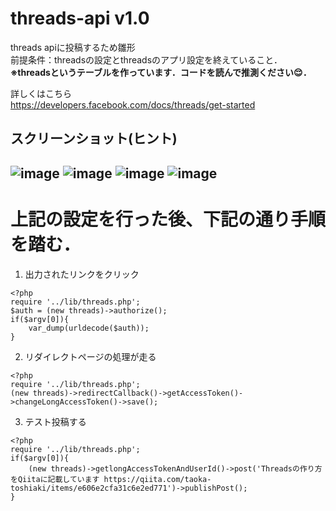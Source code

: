 # threads-api v1.0
threads apiに投稿するため雛形<br>
前提条件：threadsの設定とthreadsのアプリ設定を終えていること．<br>
<b>※threadsというテーブルを作っています．コードを読んで推測ください😌．</b><br>

詳しくはこちら<br>
https://developers.facebook.com/docs/threads/get-started

スクリーンショット(ヒント)
---
![image](https://github.com/taoka3/threads-api/assets/71567084/2004e9be-d466-4e00-b5a5-4a4fb4eca7c2)
![image](https://github.com/taoka3/threads-api/assets/71567084/9f2361a8-1e51-40bb-847b-c7e46a519059)
![image](https://github.com/taoka3/threads-api/assets/71567084/12304f3b-9895-4da1-95c1-353307521dc5)
![image](https://github.com/taoka3/threads-api/assets/71567084/9a218b1c-baa3-4448-8723-9150b9c30330)
---

# 上記の設定を行った後、下記の通り手順を踏む．<br>

1. 出力されたリンクをクリック
```php:auth/authorize.php
<?php
require '../lib/threads.php';
$auth = (new threads)->authorize();
if($argv[0]){
    var_dump(urldecode($auth));
}

```
2. リダイレクトページの処理が走る
```php:auth/redirectCallback.php
<?php
require '../lib/threads.php';
(new threads)->redirectCallback()->getAccessToken()->changeLongAccessToken()->save();
```

3. テスト投稿する
```php:auth/post.php
<?php
require '../lib/threads.php';
if($argv[0]){
    (new threads)->getlongAccessTokenAndUserId()->post('Threadsの作り方をQiitaに記載しています https://qiita.com/taoka-toshiaki/items/e606e2cfa31c6e2ed771')->publishPost();
}
```
